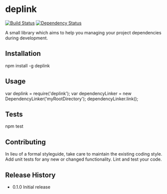 deplink
=======

[![Build Status](https://travis-ci.org/hawky-4s-/npm-deplink.png)](https://travis-ci.org/mariocasciaro/npm-workspace)
[![Dependency Status](https://gemnasium.com/hawky-4s-/npm-deplink.svg)](https://gemnasium.com/hawky-4s-/npm-deplink)

A small library which aims to help you managing your project dependencies during development.

## Installation

  npm install -g deplink

## Usage

  var deplink = require('deplink');
  var dependencyLinker = new DependencyLinker('myRootDirectory');
  dependencyLinker.link();

## Tests

  npm test

## Contributing

In lieu of a formal styleguide, take care to maintain the existing coding style.
Add unit tests for any new or changed functionality. Lint and test your code.

## Release History

* 0.1.0 Initial release